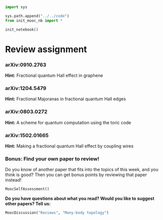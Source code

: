 ```python
import sys

sys.path.append("../../code")
from init_mooc_nb import *

init_notebook()
```

# Review assignment

### arXiv:0910.2763

**Hint:** Fractional quantum Hall effect in graphene

### arXiv:1204.5479

**Hint:** Fractional Majoranas in fractional quantum Hall edges

### arXiv:0803.0272

**Hint:** A scheme for quantum computation using the toric code

### arXiv:1502.01665

**Hint:** Making a fractional quantum Hall effect by coupling wires


### Bonus: Find your own paper to review!

Do you know of another paper that fits into the topics of this week, and you think is good?
Then you can get bonus points by reviewing that paper instead!


```python
MoocSelfAssessment()
```

**Do you have questions about what you read? Would you like to suggest other papers? Tell us:**


```python
MoocDiscussion("Reviews", "Many-body topology")
```
